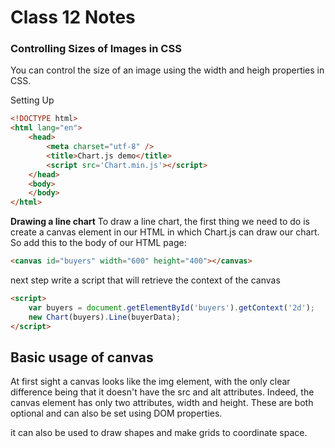 # Class 12 Notes

### **Controlling Sizes of Images in CSS**

You can control the size of an image using the width and heigh properties in CSS.

Setting Up 
```html
<!DOCTYPE html>
<html lang="en">
    <head>
        <meta charset="utf-8" />
        <title>Chart.js demo</title>
        <script src='Chart.min.js'></script>
    </head>
    <body>
    </body>
</html>
```

**Drawing a line chart**
To draw a line chart, the first thing we need to do is create a canvas element in our HTML in which Chart.js can draw our chart. So add this to the body of our HTML page:
```html
<canvas id="buyers" width="600" height="400"></canvas>
```
next step write a script that will retrieve the context of the canvas
```html
<script>
    var buyers = document.getElementById('buyers').getContext('2d');
    new Chart(buyers).Line(buyerData);
</script>
```


## Basic usage of canvas
At first sight a canvas looks like the img element, with the only clear difference being that it doesn't have the src and alt attributes. Indeed, the canvas element has only two attributes, width and height. These are both optional and can also be set using DOM properties. 

it can also be used to draw shapes and make grids to coordinate space.